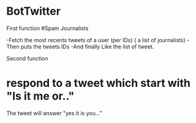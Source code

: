 # BotTwitter

First function
#Spam Journalists

-Fetch the most recents tweets of a user (per IDs) ( a list of journalists)
-Then puts the tweets IDs
-And finally Like the list of tweet.


Second function
# respond to a tweet which start with "Is it me or.."
The tweet will answer "yes it is you..."
